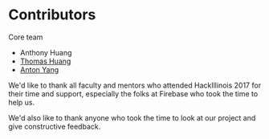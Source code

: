 # Contributors
Core team
* Anthony Huang
* [Thomas Huang](https://github.com/thomasehuang)
* [Anton Yang](https://github.com/theunderpaidone)

We'd like to thank all faculty and mentors who attended HackIllinois 2017 for their time and support, especially the folks at Firebase who took the time to help us.

We'd also like to thank anyone who took the time to look at our project and give constructive feedback.
